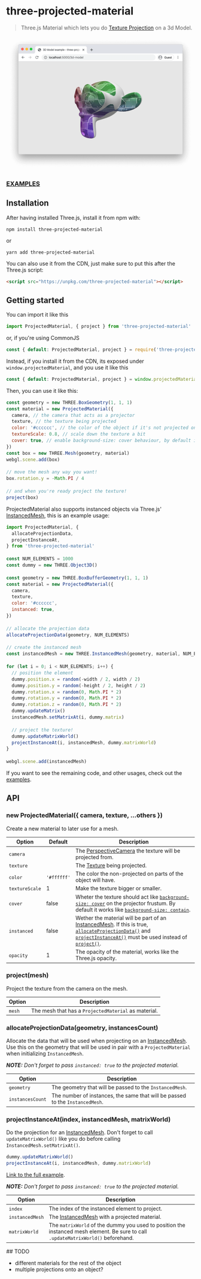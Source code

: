# three-projected-material

> Three.js Material which lets you do [Texture Projection](https://en.wikipedia.org/wiki/Projective_texture_mapping) on a 3d Model.

[<img src="screenshot.png" width="600" >](https://marcofugaro.github.io/three-projected-material)

### [EXAMPLES](https://marcofugaro.github.io/three-projected-material)

## Installation

After having installed Three.js, install it from npm with:

```
npm install three-projected-material
```

or

```
yarn add three-projected-material
```

You can also use it from the CDN, just make sure to put this after the Three.js script:

```html
<script src="https://unpkg.com/three-projected-material"></script>
```

## Getting started

You can import it like this

```js
import ProjectedMaterial, { project } from 'three-projected-material'
```

or, if you're using CommonJS

```js
const { default: ProjectedMaterial, project } = require('three-projected-material')
```

Instead, if you install it from the CDN, its exposed under `window.projectedMaterial`, and you use it like this

```js
const { default: ProjectedMaterial, project } = window.projectedMaterial
```

Then, you can use it like this:

```js
const geometry = new THREE.BoxGeometry(1, 1, 1)
const material = new ProjectedMaterial({
  camera, // the camera that acts as a projector
  texture, // the texture being projected
  color: '#cccccc', // the color of the object if it's not projected on
  textureScale: 0.8, // scale down the texture a bit
  cover: true, // enable background-size: cover behaviour, by default it's like background-size: contain
})
const box = new THREE.Mesh(geometry, material)
webgl.scene.add(box)

// move the mesh any way you want!
box.rotation.y = -Math.PI / 4

// and when you're ready project the texture!
project(box)
```

ProjectedMaterial also supports instanced objects via Three.js' [InstancedMesh](https://threejs.org/docs/index.html#api/en/objects/InstancedMesh), this is an example usage:

```js
import ProjectedMaterial, {
  allocateProjectionData,
  projectInstanceAt,
} from 'three-projected-material'

const NUM_ELEMENTS = 1000
const dummy = new THREE.Object3D()

const geometry = new THREE.BoxBufferGeometry(1, 1, 1)
const material = new ProjectedMaterial({
  camera,
  texture,
  color: '#cccccc',
  instanced: true,
})

// allocate the projection data
allocateProjectionData(geometry, NUM_ELEMENTS)

// create the instanced mesh
const instancedMesh = new THREE.InstancedMesh(geometry, material, NUM_ELEMENTS)

for (let i = 0; i < NUM_ELEMENTS; i++) {
  // position the element
  dummy.position.x = random(-width / 2, width / 2)
  dummy.position.y = random(-height / 2, height / 2)
  dummy.rotation.x = random(0, Math.PI * 2)
  dummy.rotation.y = random(0, Math.PI * 2)
  dummy.rotation.z = random(0, Math.PI * 2)
  dummy.updateMatrix()
  instancedMesh.setMatrixAt(i, dummy.matrix)

  // project the texture!
  dummy.updateMatrixWorld()
  projectInstanceAt(i, instancedMesh, dummy.matrixWorld)
}

webgl.scene.add(instancedMesh)
```

If you want to see the remaining code, and other usages, check out the [examples](https://marcofugaro.github.io/three-projected-material).

## API

### new ProjectedMaterial({ camera, texture, ...others })

Create a new material to later use for a mesh.

| Option         | Default     | Description                                                                                                                                                                                                                                                                                                                                       |
| -------------- | ----------- | ------------------------------------------------------------------------------------------------------------------------------------------------------------------------------------------------------------------------------------------------------------------------------------------------------------------------------------------------- |
| `camera`       |             | The [PerspectiveCamera](https://threejs.org/docs/#api/en/cameras/PerspectiveCamera) the texture will be projected from.                                                                                                                                                                                                                           |
| `texture`      |             | The [Texture](https://threejs.org/docs/#api/en/textures/Texture) being projected.                                                                                                                                                                                                                                                                 |
| `color`        | `'#ffffff'` | The color the non-projected on parts of the object will have.                                                                                                                                                                                                                                                                                     |
| `textureScale` | 1           | Make the texture bigger or smaller.                                                                                                                                                                                                                                                                                                               |
| `cover`        | false       | Wheter the texture should act like [`background-size: cover`](https://css-tricks.com/almanac/properties/b/background-size/) on the projector frustum. By default it works like [`background-size: contain`](https://css-tricks.com/almanac/properties/b/background-size/).                                                                        |
| `instanced`    | false       | Wether the material will be part of an [InstancedMesh](https://threejs.org/docs/#api/en/objects/InstancedMesh). If this is true, [`allocateProjectionData()`](#allocateprojectiondatageometry-instancescount) and [`projectInstanceAt()`](#projectinstanceatindex-instancedmesh-matrixworld) must be used instead of [`project()`](#projectmesh). |
| `opacity`      | 1           | The opacity of the material, works like the Three.js opacity.                                                                                                                                                                                                                                                                                     |

### project(mesh)

Project the texture from the camera on the mesh.

| Option | Description                                          |
| ------ | ---------------------------------------------------- |
| `mesh` | The mesh that has a `ProjectedMaterial` as material. |

### allocateProjectionData(geometry, instancesCount)

Allocate the data that will be used when projecting on an [InstancedMesh](https://threejs.org/docs/#api/en/objects/InstancedMesh). Use this on the geometry that will be used in pair with a `ProjectedMaterial` when initializing `InstancedMesh`.

_**NOTE:** Don't forget to pass `instanced: true` to the projected material._

| Option           | Description                                                                   |
| ---------------- | ----------------------------------------------------------------------------- |
| `geometry`       | The geometry that will be passed to the `InstancedMesh`.                      |
| `instancesCount` | The number of instances, the same that will be passed to the `InstancedMesh`. |

### projectInstanceAt(index, instancedMesh, matrixWorld)

Do the projection for an [InstancedMesh](https://threejs.org/docs/#api/en/objects/InstancedMesh). Don't forget to call `updateMatrixWorld()` like you do before calling `InstancedMesh.setMatrixAt()`.

```js
dummy.updateMatrixWorld()
projectInstanceAt(i, instancedMesh, dummy.matrixWorld)
```

[Link to the full example](https://marcofugaro.github.io/three-projected-material/instancing).

_**NOTE:** Don't forget to pass `instanced: true` to the projected material._

| Option          | Description                                                                                                                        |
| --------------- | ---------------------------------------------------------------------------------------------------------------------------------- |
| `index`         | The index of the instanced element to project.                                                                                     |
| `instancedMesh` | The [InstancedMesh](https://threejs.org/docs/#api/en/objects/InstancedMesh) with a projected material.                             |
| `matrixWorld`   | The `matrixWorld` of the dummy you used to position the instanced mesh element. Be sure to call `.updateMatrixWorld()` beforehand. |

## TODO

- different materials for the rest of the object
- multiple projections onto an object?

